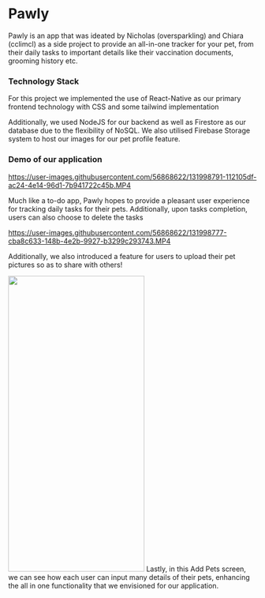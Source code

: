# Pawly

Pawly is an app that was ideated by Nicholas (oversparkling) and Chiara (cclimcl) as a side project to provide an all-in-one tracker for your pet, from their daily tasks to important details like their vaccination documents, grooming history etc.

### Technology Stack

For this project we implemented the use of React-Native as our primary frontend technology with CSS and some tailwind implementation

Additionally, we used NodeJS for our backend as well as Firestore as our database due to the flexibility of NoSQL. We also utilised Firebase Storage system to 
host our images for our pet profile feature. 

### Demo of our application

https://user-images.githubusercontent.com/56868622/131998791-112105df-ac24-4e14-96d1-7b941722c45b.MP4



Much like a to-do app, Pawly hopes to provide a pleasant user experience for tracking daily tasks for their pets. Additionally, upon tasks completion, users
can also choose to delete the tasks


https://user-images.githubusercontent.com/56868622/131998777-cba8c633-148b-4e2b-9927-b3299c293743.MP4



Additionally, we also introduced a feature for users to upload their pet pictures so as to share with others!

<img src="https://user-images.githubusercontent.com/56868622/131998805-eaa0bc5e-d722-4c1f-bef2-7e3312b7aeea.jpeg" width="276" height="599">
Lastly, in this Add Pets screen, we can see how each user can input many details of their pets, enhancing the all in one functionality that we envisioned for
our application. 

